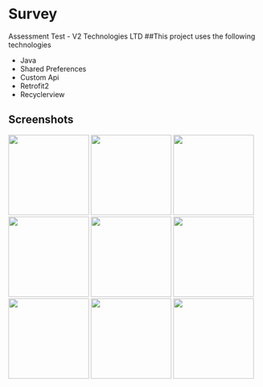 # Survey
Assessment Test - V2 Technologies LTD
##This project uses the following technologies 
* Java
* Shared  Preferences
* Custom Api
* Retrofit2
* Recyclerview


## Screenshots
[<img src="https://user-images.githubusercontent.com/36919896/89051635-5f7f4780-d376-11ea-8043-c4fc69c265cc.png" width=160>](https://userimages.githubusercontent.com/36919896/89051635-5f7f4780-d376-11ea-8043-c4fc69c265cc.png)
[<img src="https://user-images.githubusercontent.com/36919896/89051653-660dbf00-d376-11ea-8705-d3a6f55e1e02.png" width=160>](https://user-images.githubusercontent.com/36919896/89051653-660dbf00-d376-11ea-8705-d3a6f55e1e02.png)
[<img src="https://user-images.githubusercontent.com/36919896/89051657-67d78280-d376-11ea-8385-51c5e93e7402.png" width=160>](https://user-images.githubusercontent.com/36919896/89051657-67d78280-d376-11ea-8385-51c5e93e7402.png)
[<img src="https://user-images.githubusercontent.com/36919896/89051663-6908af80-d376-11ea-9572-3b1e76d874e8.png" width=160>](https://user-images.githubusercontent.com/36919896/89051663-6908af80-d376-11ea-9572-3b1e76d874e8.png)
[<img src="https://user-images.githubusercontent.com/36919896/89051672-6c9c3680-d376-11ea-9604-a8c3b39db2fe.png" width=160>](https://user-images.githubusercontent.com/36919896/89051672-6c9c3680-d376-11ea-9604-a8c3b39db2fe.png)
[<img src="https://user-images.githubusercontent.com/36919896/89051847-a8370080-d376-11ea-9daf-84ae516f8de0.png" width=160>](https://user-images.githubusercontent.com/36919896/89051847-a8370080-d376-11ea-9daf-84ae516f8de0.png)
[<img src="https://user-images.githubusercontent.com/36919896/89051860-acfbb480-d376-11ea-88a3-21d71dfa4bad.png" width=160>](https://user-images.githubusercontent.com/36919896/89051860-acfbb480-d376-11ea-88a3-21d71dfa4bad.png)
[<img src="https://user-images.githubusercontent.com/36919896/89051864-aec57800-d376-11ea-9243-503ca3124ca6.png" width=160>](https://user-images.githubusercontent.com/36919896/89051864-aec57800-d376-11ea-9243-503ca3124ca6.png)
[<img src="https://user-images.githubusercontent.com/36919896/89051868-b127d200-d376-11ea-8b05-8964d0253737.png" width=160>](https://user-images.githubusercontent.com/36919896/89051868-b127d200-d376-11ea-8b05-8964d0253737.png)

